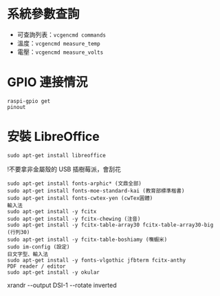 # 系統參數查詢

* 可查詢列表：`vcgencmd commands`
* 溫度：`vcgencmd measure_temp`
* 電壓：`vcgencmd measure_volts`

# GPIO 連接情況
```
raspi-gpio get
pinout
```
# 安裝 LibreOffice
```
sudo apt-get install libreoffice
```
!不要拿非金屬殼的 USB 插樹莓派，會刮花

```
sudo apt-get install fonts-arphic* (文鼎全部)
sudo apt-get install fonts-moe-standard-kai (教育部標準楷書)
sudo apt-get install fonts-cwtex-yen (cwTex圓體)
輸入法
sudo apt-get install -y fcitx
sudo apt-get install -y fcitx-chewing (注音)
sudo apt-get install -y fcitx-table-array30 fcitx-table-array30-big (行列30)
sudo apt-get install -y fcitx-table-boshiamy (嘸蝦米) 
sudo im-config (設定)
日文字型、輸入法
sudo apt-get install -y fonts-vlgothic jfbterm fcitx-anthy
PDF reader / editor
sudo apt-get install -y okular
```


xrandr --output DSI-1 --rotate inverted

